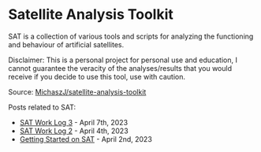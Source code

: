 # Satellite Analysis Toolkit

SAT is a collection of various tools and scripts for analyzing the functioning and behaviour of artificial satellites.

Disclaimer: This is a personal project for personal use and education, I cannot guarantee the veracity of the analyses/results that you would receive if you decide to use this tool, use with caution.

Source: [MichaszJ/satellite-analysis-toolkit](https://github.com/MichaszJ/satellite-analysis-toolkit)

Posts related to SAT:

- [SAT Work Log 3](/posts/sat-work-log-3/) - April 7th, 2023
- [SAT Work Log 2](/posts/sat-work-log-2/) - April 4th, 2023
- [Getting Started on SAT](/posts/getting-started-on-sat/) - April 2nd, 2023
